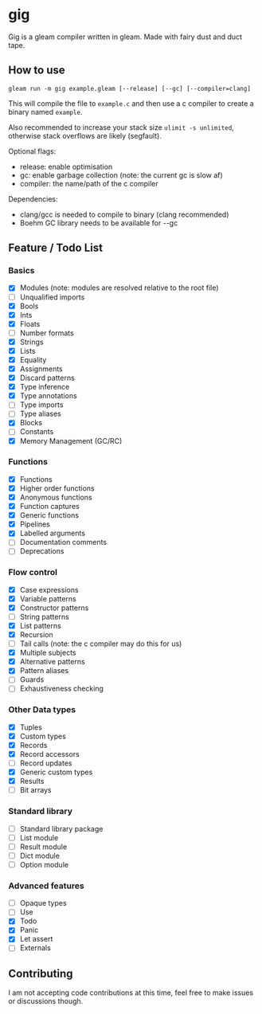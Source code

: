 # gig

Gig is a gleam compiler written in gleam. Made with fairy dust and duct tape.

## How to use

`gleam run -m gig example.gleam [--release] [--gc] [--compiler=clang]`

This will compile the file to `example.c` and then use a c compiler to create a binary named `example`.

Also recommended to increase your stack size `ulimit -s unlimited`, otherwise stack overflows are likely (segfault).

Optional flags:
- release: enable optimisation
- gc: enable garbage collection (note: the current gc is slow af)
- compiler: the name/path of the c compiler

Dependencies:
- clang/gcc is needed to compile to binary (clang recommended)
- Boehm GC library needs to be available for --gc

## Feature / Todo List

### Basics

- [x] Modules (note: modules are resolved relative to the root file)
- [ ] Unqualified imports
- [x] Bools
- [x] Ints
- [x] Floats
- [ ] Number formats
- [x] Strings
- [x] Lists
- [x] Equality
- [x] Assignments
- [x] Discard patterns
- [x] Type inference
- [x] Type annotations
- [ ] Type imports
- [ ] Type aliases
- [x] Blocks
- [ ] Constants
- [x] Memory Management (GC/RC)

### Functions

- [x] Functions
- [x] Higher order functions
- [x] Anonymous functions
- [x] Function captures
- [x] Generic functions
- [x] Pipelines
- [x] Labelled arguments
- [ ] Documentation comments
- [ ] Deprecations

### Flow control

- [x] Case expressions
- [x] Variable patterns
- [x] Constructor patterns
- [ ] String patterns
- [x] List patterns
- [x] Recursion
- [ ] Tail calls (note: the c compiler may do this for us)
- [x] Multiple subjects
- [x] Alternative patterns
- [x] Pattern aliases
- [ ] Guards
- [ ] Exhaustiveness checking

### Other Data types

- [x] Tuples
- [x] Custom types
- [x] Records
- [x] Record accessors
- [ ] Record updates
- [x] Generic custom types
- [x] Results
- [ ] Bit arrays

### Standard library

- [ ] Standard library package
- [ ] List module
- [ ] Result module
- [ ] Dict module
- [ ] Option module

### Advanced features

- [ ] Opaque types
- [ ] Use
- [x] Todo
- [x] Panic
- [x] Let assert
- [ ] Externals

## Contributing

I am not accepting code contributions at this time, feel free to make issues or discussions though.
